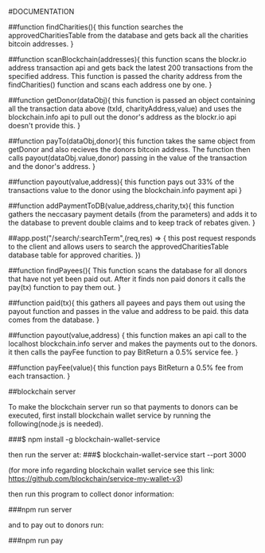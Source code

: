 #DOCUMENTATION

##function findCharities(){
  this function searches the approvedCharitiesTable from the database and gets back all the charities bitcoin addresses.
}

##function scanBlockchain(addresses){
  this function scans the blockr.io address transaction api and gets back the latest 200 transactions from the specified address. This function is passed the charity address from the findCharities() function and scans each address one by one.
}

##function getDonor(dataObj){
  this function is passed an object containing all the transaction data above (txId, charityAddress,value) and uses the blockchain.info api to pull out the donor's address as the blockr.io api doesn't provide this.
}

##function payTo(dataObj,donor){
  this function takes the same object from getDonor and also recieves the donors bitcoin address. The function then calls payout(dataObj.value,donor) passing in the value of the transaction and the donor's address.
}

##function payout(value,address){
  this function pays out 33% of the transactions value to the donor using the blockchain.info payment api
}

##function addPaymentToDB(value,address,charity,tx){
  this function gathers the neccasary payment details (from the parameters) and adds it to the database to prevent double claims and to keep track of rebates given.
}

##app.post("/search/:searchTerm",(req,res) => {
  this post request responds to the client and allows users to search the approvedCharitiesTable database table for approved charities.
})

##function findPayees(){
  This function scans the database for all donors that have not yet been paid out. After it finds non paid donors
  it calls the pay(tx) function to pay them out.
}

##function paid(tx){
  this gathers all payees and pays them out using the payout function and passes in the value and address to be paid. this data comes from the database.
}

##function payout(value,address) {
  this function makes an api call to the localhost blockchain.info server and makes the payments out to the donors. it then calls the payFee function to pay BitReturn a 0.5% service fee.
}

##function payFee(value){
  this function pays BitReturn a 0.5% fee from each transaction. 
}

##blockchain server

To make the blockchain server run so that payments to donors can be executed, first install blockchain wallet service by running the following(node.js is needed).

###$ npm install -g blockchain-wallet-service

then run the server at:
###$ blockchain-wallet-service start --port 3000

(for more info regarding blockchain wallet service see this link: https://github.com/blockchain/service-my-wallet-v3)

then run this program to collect donor information:

###npm run server

and to pay out to donors run:

###npm run pay
